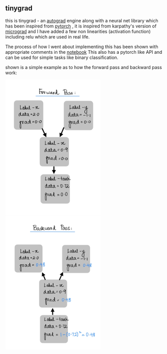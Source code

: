## tinygrad

this is tinygrad - an [autograd](https://docs.pytorch.org/tutorials/beginner/blitz/autograd_tutorial.html) engine along with a neural net library which has been inspired from [pytorch](https://pytorch.org/) , it is inspired from karpathy's version of [micrograd](https://github.com/karpathy/micrograd) and I have added a few non linearities (activation function) including relu which are used in real life.

The process of how I went about implementing this has been shown with appropriate comments in the [notebook](tinygrad_notebook.ipynb)
This also has a pytorch like API and can be used for simple tasks like binary classification.

shown is a simple example as to how the forward pass and backward pass work:


<img src="assets/forpass.png" alt="forward pass" width="300"/>
<img src="assets/backpass.png" alt="backward pass" width="300"/>
